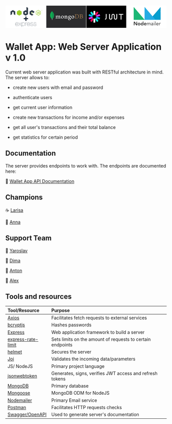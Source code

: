 ![Banner](./tools-banner.png)

# Wallet App: Web Server Application v 1.0

Current web server application was built with RESTful architecture in mind.
The server allows to:

- create new users with email and password
- authenticate users
- get current user information

- create new transactions for income and/or expenses
- get all user's transactions and their total balance
- get statistics for certain period

## Documentation

The server provides endpoints to work with.
The endpoints are documented here:

:page_with_curl: [Wallet App API Documentation](https://awesome-wallet-app.herokuapp.com/api-docs/)

## Champions

:coffee: [Larisa](https://github.com/Larisa-Antsifrova)

:croissant: [Anna](https://github.com/Anna-Sokolova)

## Support Team

:pretzel: [Yaroslav](https://github.com/arestus)

:doughnut: [Dima](https://github.com/kramskiy-dima)

:cookie: [Anton](https://github.com/yaroshanton)

:cake: [Alex](https://github.com/AlexBelozertsev)

## Tools and resources

| Tool/Resource                                                          | Purpose                                                    |
| :--------------------------------------------------------------------- | :--------------------------------------------------------- |
| [Axios](https://www.npmjs.com/package/axios)                           | Facilitates fetch requests to external services            |
| [bcryptjs](https://www.npmjs.com/package/bcryptjs)                     | Hashes passwords                                           |
| [Express](https://expressjs.com/)                                      | Web application framework to build a server                |
| [express-rate-limit](https://www.npmjs.com/package/express-rate-limit) | Sets limits on the amount of requests to certain endpoints |
| [helmet](https://www.npmjs.com/package/helmet)                         | Secures the server                                         |
| [Joi](https://joi.dev/api/)                                            | Validates the incoming data/parameters                     |
| JS/ NodeJS                                                             | Primary project language                                   |
| [jsonwebtoken](https://www.npmjs.com/package/jsonwebtoken)             | Generates, signs, verifies JWT access and refresh tokens   |
| [MongoDB](https://www.mongodb.com/)                                    | Primary database                                           |
| [Mongoose](https://mongoosejs.com/)                                    | MongoDB ODM for NodeJS                                     |
| [Nodemailer](https://nodemailer.com/about/)                            | Primary Email service                                      |
| [Postman](https://www.postman.com/)                                    | Facilitates HTTP requests checks                           |
| [Swagger/OpenAPI](https://www.npmjs.com/package/swagger-ui-express)    | Used to generate server's documentation                    |
